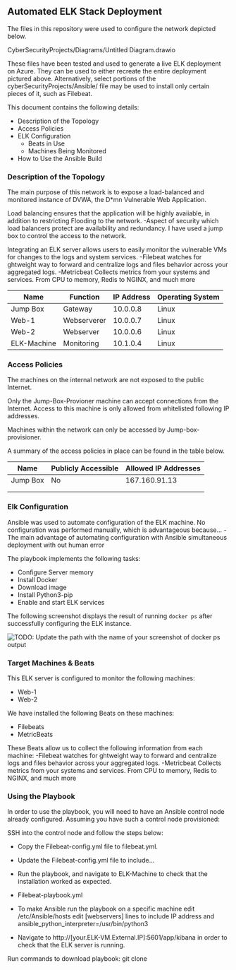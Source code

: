 ## Automated ELK Stack Deployment

The files in this repository were used to configure the network depicted below.

CyberSecurityProjects/Diagrams/Untitled Diagram.drawio

These files have been tested and used to generate a live ELK deployment on Azure. They can be used to either recreate the entire deployment pictured above. Alternatively, select portions of the cyberSecurityProjects/Ansible/ file may be used to install only certain pieces of it, such as Filebeat.

This document contains the following details:
- Description of the Topology
- Access Policies
- ELK Configuration
  - Beats in Use
  - Machines Being Monitored
- How to Use the Ansible Build


### Description of the Topology

The main purpose of this network is to expose a load-balanced and monitored instance of DVWA, the D*mn Vulnerable Web Application.

Load balancing ensures that the application will be highly avaiiable, in addition to restricting Flooding to the network.
-Aspect of security which load balancers protect are availability and redundancy. I have used a jump box to control the access to the network.

Integrating an ELK server allows users to easily monitor the vulnerable VMs for changes to the logs and system services.
-Filebeat watches for ghtweight way to forward and centralize logs and files behavior across your aggregated logs.
-Metricbeat Collects metrics from your systems and services. From CPU to memory, Redis to NGINX, and much more


| Name       | Function  | IP Address | Operating System |
|------------|-----------|------------|------------------|
| Jump Box   | Gateway   | 10.0.0.8   | Linux            |
| Web-1      |Webserverer| 10.0.0.7   | Linux            |
| Web-2      |Webserver  | 10.0.0.6   | Linux            |
| ELK-Machine|Monitoring | 10.1.0.4   | Linux            |

### Access Policies

The machines on the internal network are not exposed to the public Internet. 

Only the Jump-Box-Provioner machine can accept connections from the Internet. Access to this machine is only allowed from whitelisted following IP addresses.

Machines within the network can only be accessed by Jump-box-provisioner.

A summary of the access policies in place can be found in the table below.

| Name     | Publicly Accessible | Allowed IP Addresses |
|----------|---------------------|----------------------|
| Jump Box | No                  | 167.160.91.13        |
|          |                     |                      |
|          |                     |                      |

### Elk Configuration

Ansible was used to automate configuration of the ELK machine. No configuration was performed manually, which is advantageous because...
-The main advantage of automating configuration with Ansible simultaneous deployment with out human error

The playbook implements the following tasks:
- Configure Server memory
- Install Docker
- Download image 
- Install Python3-pip
- Enable and start ELK services

The following screenshot displays the result of running `docker ps` after successfully configuring the ELK instance.

![TODO: Update the path with the name of your screenshot of docker ps output](Images/docker_ps_output.png)

### Target Machines & Beats
This ELK server is configured to monitor the following machines:
- Web-1
- Web-2

We have installed the following Beats on these machines:
- Filebeats
- MetricBeats

These Beats allow us to collect the following information from each machine:
-Filebeat watches for ghtweight way to forward and centralize logs and files behavior across your aggregated logs.
-Metricbeat Collects metrics from your systems and services. From CPU to memory, Redis to NGINX, and much more

### Using the Playbook
In order to use the playbook, you will need to have an Ansible control node already configured. Assuming you have such a control node provisioned: 

SSH into the control node and follow the steps below:
- Copy the Filebeat-config.yml file to filebeat.yml.
- Update the Filebeat-config.yml file to include...
- Run the playbook, and navigate to ELK-Machine to check that the installation worked as expected.

- Filebeat-playbook.yml
- To make Ansible run the playbook on a specific machine edit /etc/Ansible/hosts edit [webservers] lines to include IP address and ansible_python_interpreter=/usr/bin/python3
- Navigate to  http://[your.ELK-VM.External.IP]:5601/app/kibana in order to check that the ELK server is running.

Run commands to download playbook:
git clone 
